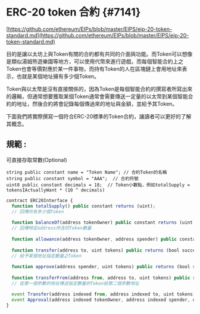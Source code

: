 # ERC-20 token 合約 {#7141}

[https://github.com/ethereum/EIPs/blob/master/EIPS/eip-20-token-standard.md](https://github.com/ethereum/EIPs/blob/master/EIPS/eip-20-token-standard.md)

目的是讓以太坊上與Token有關的合約都有共同的介面與功能。而Token可以想像是類似湯姆熊遊樂園等地方，可以使用代幣來進行遊戲，而每個智能合約上之Token也會等價對應於某一件事物，而持有Token的人在區塊鏈上會用地址來表示，也就是某個地址擁有多少個Token。

Token與以太幣是沒有直接關係的，因為Token是每個智能合約的撰寫者所寫出來的邏輯，但通常想要獲取某個Token通常會需要傳送一定量的以太幣到某個智能合約的地址，然後合約將會記錄每個傳過來的地址與金額，並給予其Token。

下面我們將實際撰寫一個符合ERC-20標準的Token合約，讓讀者可以更好的了解其概念。

## 規範 :

可直接存取常數\(Optional\)

```
string public constant name = "Token Name"; // 合約Token的名稱
string public constant symbol = "AAA";  // 合約符號
uint8 public constant decimals = 18;  // Token小數點，例如totalSupply = tokensIActuallyWant * (10 ^ decimals)
```

```js
contract ERC20Interface {
  function totalSupply() public constant returns (uint);  
  // 回傳共有多少個Token
  
  function balanceOf(address tokenOwner) public constant returns (uint balance); 
  // 回傳特定address所含的Token數量
  
  function allowance(address tokenOwner, address spender) public constant returns (uint remaining);
  
  function transfer(address to, uint tokens) public returns (bool success);   
  // 給予某個地址指定數量之Token
  
  function approve(address spender, uint tokens) public returns (bool success);
  
  function transferFrom(address from, address to, uint tokens) public returns (bool success);
  // 從第一個參數的地址傳送指定數量的Token給第二個參數地址

  event Transfer(address indexed from, address indexed to, uint tokens);
  event Approval(address indexed tokenOwner, address indexed spender, uint tokens);
}
```



